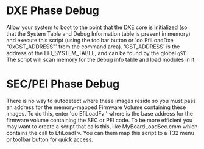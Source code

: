 # DXE Phase Debug
Allow your system to boot to the point that the DXE
core is initialized (so that the System Table and Debug Information table is
present in memory) and execute this script (using the toolbar button or
'do EfiLoadDxe "0xGST_ADDRESS"' from the command area). 'GST_ADDRESS' is the
address of the EFI_SYSTEM_TABLE, and can be found by the global `gST`.
The script will scan memory for the debug info table and load modules in it.

# SEC/PEI Phase Debug
There is no way to autodetect where these images reside so you must pass an
address for the memory-mapped Firmware Volume containing these images.  To do
this, enter 'do EfiLoadFv <addr>' where <addr> is the base address for the
firmware volume containing the SEC or PEI code.  To be more efficient you may
want to create a script that calls this, like MyBoardLoadSec.cmm which contains
the call to EfiLoadFv.  You can them map this script to a T32 menu or toolbar
button for quick access.
